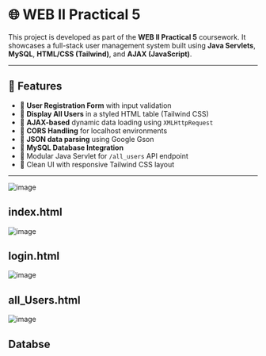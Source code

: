 # 🌐 WEB II Practical 5

This project is developed as part of the **WEB II Practical 5** coursework. It showcases a full-stack user management system built using **Java Servlets**, **MySQL**, **HTML/CSS (Tailwind)**, and **AJAX (JavaScript)**.

---

## 📌 Features

- 🔐 **User Registration Form** with input validation
- 📄 **Display All Users** in a styled HTML table (Tailwind CSS)
- 📡 **AJAX-based** dynamic data loading using `XMLHttpRequest`
- 🧩 **CORS Handling** for localhost environments
- 🔁 **JSON data parsing** using Google Gson
- 💾 **MySQL Database Integration**
- 🧪 Modular Java Servlet for `/all_users` API endpoint
- 🎨 Clean UI with responsive Tailwind CSS layout

---
![image](https://github.com/user-attachments/assets/0cc7538f-81a0-438c-bb70-b08104d24290)
## index.html

![image](https://github.com/user-attachments/assets/8efc874c-718c-408f-a5f2-3c3a5bcd07cb)
## login.html

![image](https://github.com/user-attachments/assets/7555b9ad-2776-4b50-b194-adf73a998e41)
## all_Users.html

![image](https://github.com/user-attachments/assets/d0c6e4eb-6bb1-43e2-b620-d571fe052890)
## Databse


